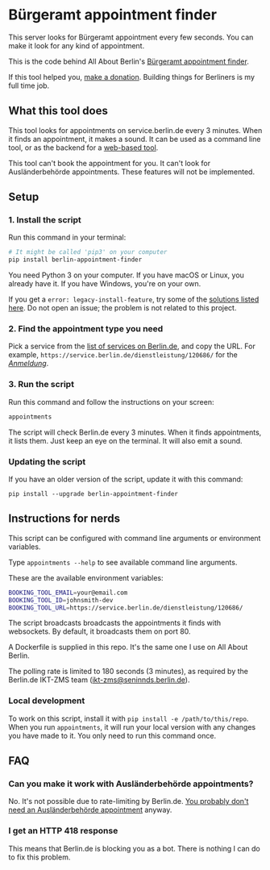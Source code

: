 # Bürgeramt appointment finder

This server looks for Bürgeramt appointment every few seconds. You can make it look for any kind of appointment.

This is the code behind All About Berlin's [Bürgeramt appointment finder](https://allaboutberlin.com/tools/appointment-finder).

If this tool helped you, [make a donation](https://allaboutberlin.com/donate). Building things for Berliners is my full time job.

## What this tool does

This tool looks for appointments on service.berlin.de every 3 minutes. When it finds an appointment, it makes a sound. It can be used as a command line tool, or as the backend for a [web-based tool](https://allaboutberlin.com/tools/appointment-finder).

This tool can't book the appointment for you. It can't look for Ausländerbehörde appointments. These features will not be implemented.

## Setup

### 1. Install the script

Run this command in your terminal:

```bash
# It might be called 'pip3' on your computer
pip install berlin-appointment-finder
```

You need Python 3 on your computer. If you have macOS or Linux, you already have it. If you have Windows, you're on your own.

If you get a `error: legacy-install-feature`, try some of the [solutions listed here](https://sebhastian.com/python-error-legacy-install-failure/). Do not open an issue; the problem is not related to this project.

### 2. Find the appointment type you need

Pick a service from the [list of services on Berlin.de](https://service.berlin.de/dienstleistungen/), and copy the URL. For example, `https://service.berlin.de/dienstleistung/120686/` for the *[Anmeldung](https://allaboutberlin.com/glossary/Anmeldung)*.

### 3. Run the script

Run this command and follow the instructions on your screen:

```bash
appointments
```

The script will check Berlin.de every 3 minutes. When it finds appointments, it lists them. Just keep an eye on the terminal. It will also emit a sound.

### Updating the script

If you have an older version of the script, update it with this command:

```
pip install --upgrade berlin-appointment-finder
```

## Instructions for nerds

This script can be configured with command line arguments or environment variables.

Type `appointments --help` to see available command line arguments.

These are the available environment variables:

```bash
BOOKING_TOOL_EMAIL=your@email.com
BOOKING_TOOL_ID=johnsmith-dev
BOOKING_TOOL_URL=https://service.berlin.de/dienstleistung/120686/
```

The script broadcasts broadcasts the appointments it finds with websockets. By default, it broadcasts them on port 80.

A Dockerfile is supplied in this repo. It's the same one I use on All About Berlin.

The polling rate is limited to 180 seconds (3 minutes), as required by the Berlin.de IKT-ZMS team (ikt-zms@seninnds.berlin.de).

### Local development

To work on this script, install it with `pip install -e /path/to/this/repo`. When you run `appointments`, it will run your local version with any changes you have made to it. You only need to run this command once.

## FAQ

### Can you make it work with Ausländerbehörde appointments?

No. It's not possible due to rate-limiting by Berlin.de. [You probably don't need an Ausländerbehörde appointment](https://allaboutberlin.com/guides/berlin-auslanderbehorde-appointment) anyway.

### I get an HTTP 418 response

This means that Berlin.de is blocking you as a bot. There is nothing I can do to fix this problem.

